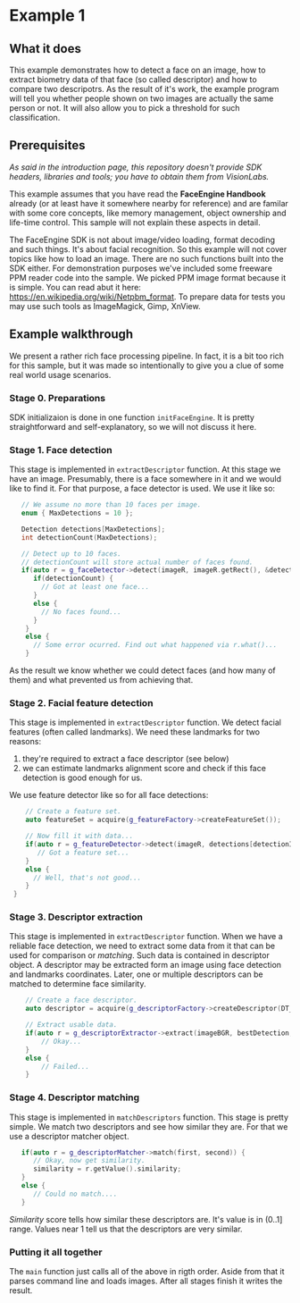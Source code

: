 # Example 1
## What it does
This example demonstrates how to detect a face on an image, how to extract biometry data of that face (so called descriptor) and how to compare two descripotrs. As the result of it's work, the example program will tell you whether people shown on two images are actually the same person or not. It will also allow you to pick a threshold for such classification.

## Prerequisites
*As said in the introduction page, this repository doesn't provide SDK headers, libraries and tools; you have to obtain them from VisionLabs.*

This example assumes that you have read the **FaceEngine Handbook** already (or at least have it somewhere nearby for reference) and are familar with some core concepts, like memory management, object ownership and life-time control. This sample will not explain these aspects in detail.

The FaceEngine SDK is not about image/video loading, format decoding and such things. It's about facial recognition. So this example will not cover topics like how to load an image. There are no such functions built into the SDK either. For demonstration purposes we've included some freeware PPM reader code into the sample. We picked PPM image format because it is simple. You can read abut it here: https://en.wikipedia.org/wiki/Netpbm_format. To prepare data for tests you may use such tools as ImageMagick, Gimp, XnView.

## Example walkthrough
We present a rather rich face processing pipeline. In fact, it is a bit too rich for this sample, but it was made so intentionally to give you a clue of some real world usage scenarios.

### Stage 0. Preparations
SDK initializaion is done in one function ```initFaceEngine```. It is pretty straightforward and self-explanatory, so we will not discuss it here.

### Stage 1. Face detection
This stage is implemented in ```extractDescriptor``` function.
At this stage we have an image. Presumably, there is a face somewhere in it and we would like to find it. For that purpose, a face detector is used. We use it like so:
```C++
   // We assume no more than 10 faces per image.
   enum { MaxDetections = 10 };

   Detection detections[MaxDetections];
   int detectionCount(MaxDetections);

   // Detect up to 10 faces.
   // detectionCount will store actual number of faces found.
   if(auto r = g_faceDetector->detect(imageR, imageR.getRect(), &detections[0], &detectionCount)) {
      if(detectionCount) {
        // Got at least one face...
      }
      else {
        // No faces found...
      }
    }
    else {
      // Some error ocurred. Find out what happened via r.what()...
    }
```
As the result we know whether we could detect faces (and how many of them) and what prevented us from achieving that.

### Stage 2. Facial feature detection
This stage is implemented in ```extractDescriptor``` function.
We detect facial features (often called landmarks). We need these landmarks for two reasons:
1. they're required to extract a face descriptor (see below)
2. we can estimate landmarks alignment score and check if this face detection is good enough for us.

We use feature detector like so for all face detections:
```C++
    // Create a feature set.
    auto featureSet = acquire(g_featureFactory->createFeatureSet());

    // Now fill it with data...
    if(auto r = g_featureDetector->detect(imageR, detections[detectionIndex], featureSet)) {
       // Got a feature set...
    }
    else {
      // Well, that's not good...
    }
 }
```

### Stage 3. Descriptor extraction
This stage is implemented in ```extractDescriptor``` function.
When we have a reliable face detection, we need to extract some data from it that can be used for comparison or *matching*. Such data is contained in descriptor object. A descriptor may be extracted form an image using face detection and landmarks coordinates. Later, one or multiple descriptors can be matched to determine face similarity.
```C++
    // Create a face descriptor.
    auto descriptor = acquire(g_descriptorFactory->createDescriptor(DT_DEFAULT));

    // Extract usable data.
    if(auto r = g_descriptorExtractor->extract(imageBGR, bestDetection, bestFeatureSet, descriptor)) {
        // Okay...
    }
    else {
        // Failed...
    }
```

### Stage 4. Descriptor matching
This stage is implemented in ```matchDescriptors``` function.
This stage is pretty simple. We match two descriptors and see how similar they are. For that we use a descriptor matcher object.
```C++
   if(auto r = g_descriptorMatcher->match(first, second)) {
      // Okay, now get similarity.
      similarity = r.getValue().similarity;
   }
   else {
      // Could no match....
   }
```
*Similarity* score tells how similar these descriptors are. It's value is in (0..1] range. Values near 1 tell us that the descriptors are very similar.

### Putting it all together
The ```main``` function just calls all of the above in rigth order. Aside from that it parses command line and loads images. After all stages finish it writes the result.
